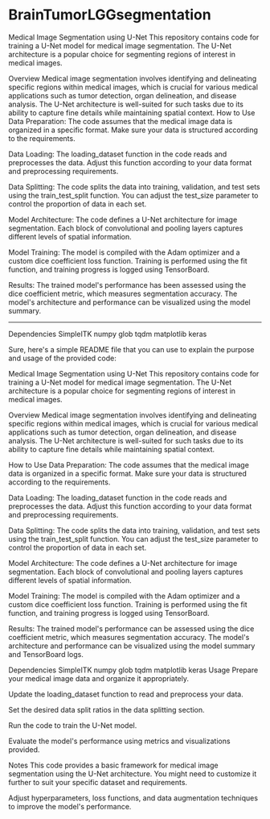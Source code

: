 # BrainTumorLGGsegmentation
Medical Image Segmentation using U-Net
This repository contains code for training a U-Net model for medical image segmentation. The U-Net architecture is a popular choice for segmenting regions of interest in medical images.

Overview
Medical image segmentation involves identifying and delineating specific regions within medical images, which is crucial for various medical applications such as tumor detection, organ delineation, and disease analysis. The U-Net architecture is well-suited for such tasks due to its ability to capture fine details while maintaining spatial context.
How to Use
Data Preparation: The code assumes that the medical image data is organized in a specific format. Make sure your data is structured according to the requirements.

Data Loading: The loading_dataset function in the code reads and preprocesses the data. Adjust this function according to your data format and preprocessing requirements.

Data Splitting: The code splits the data into training, validation, and test sets using the train_test_split function. You can adjust the test_size parameter to control the proportion of data in each set.

Model Architecture: The code defines a U-Net architecture for image segmentation. Each block of convolutional and pooling layers captures different levels of spatial information.

Model Training: The model is compiled with the Adam optimizer and a custom dice coefficient loss function. Training is performed using the fit function, and training progress is logged using TensorBoard.

Results: The trained model's performance has been assessed using the dice coefficient metric, which measures segmentation accuracy. The model's architecture and performance can be visualized using the model summary.
****
Dependencies
SimpleITK
numpy
glob
tqdm
matplotlib
keras

Sure, here's a simple README file that you can use to explain the purpose and usage of the provided code:

Medical Image Segmentation using U-Net
This repository contains code for training a U-Net model for medical image segmentation. The U-Net architecture is a popular choice for segmenting regions of interest in medical images.

Overview
Medical image segmentation involves identifying and delineating specific regions within medical images, which is crucial for various medical applications such as tumor detection, organ delineation, and disease analysis. The U-Net architecture is well-suited for such tasks due to its ability to capture fine details while maintaining spatial context.

How to Use
Data Preparation: The code assumes that the medical image data is organized in a specific format. Make sure your data is structured according to the requirements.

Data Loading: The loading_dataset function in the code reads and preprocesses the data. Adjust this function according to your data format and preprocessing requirements.

Data Splitting: The code splits the data into training, validation, and test sets using the train_test_split function. You can adjust the test_size parameter to control the proportion of data in each set.

Model Architecture: The code defines a U-Net architecture for image segmentation. Each block of convolutional and pooling layers captures different levels of spatial information.

Model Training: The model is compiled with the Adam optimizer and a custom dice coefficient loss function. Training is performed using the fit function, and training progress is logged using TensorBoard.

Results: The trained model's performance can be assessed using the dice coefficient metric, which measures segmentation accuracy. The model's architecture and performance can be visualized using the model summary and TensorBoard logs.

Dependencies
SimpleITK
numpy
glob
tqdm
matplotlib
keras
Usage
Prepare your medical image data and organize it appropriately.

Update the loading_dataset function to read and preprocess your data.

Set the desired data split ratios in the data splitting section.

Run the code to train the U-Net model.

Evaluate the model's performance using metrics and visualizations provided.

Notes
This code provides a basic framework for medical image segmentation using the U-Net architecture. You might need to customize it further to suit your specific dataset and requirements.

Adjust hyperparameters, loss functions, and data augmentation techniques to improve the model's performance.

